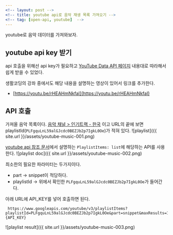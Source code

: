 ```yaml
---
<!-- layout: post -->
<!-- title: youtube api로 음악 재생 목록 가져오기 -->
<!-- tag: [open-api, youtube]  -->
---
```


youtube로 음악 데이터를 가져와보자.

## youtube api key 받기
api 호출을 위해선 api key가 필요하고 [YouTube Data API 페이지](https://developers.google.com/youtube/v3/getting-started) 내용대로 따라해서 쉽게 받을 수 있었다.

생활코딩의 강좌 중에서도 해당 내용을 설명하는 영상이 있어서 링크를 추가한다.
- [https://youtu.be/rHEAHmNkfaI](https://youtu.be/rHEAHmNkfaI)

## API 호출
가져올 음악 목록이다. [음악 채널 > 인기트랙 - 한국](https://www.youtube.com/playlist?list=PLFgquLnL59alGJcdc0BEZJb2p7IgkL0Oe) 이고 URL의 끝에 보면 playlistId(`PLFgquLnL59alGJcdc0BEZJb2p7IgkL0Oe`)가 적혀 있다.
![playlist]({{ site.url }}/assets/youtube-music-001.png)

[youtube api 참조 문서](https://developers.google.com/youtube/v3/docs/playlistItems/list)에서 설명하는 `PlaylistItems: list`에 해당하는 API를 사용한다. 
![playlist doc]({{ site.url }}/assets/youtube-music-002.png)

최소한의 필요한 파라미터는 두가지이다.
  - part -> snippet이 적당하다.
  - playlistId -> 위에서 확인한 `PLFgquLnL59alGJcdc0BEZJb2p7IgkL0Oe`가 들어간다.
  
아래 URL에 API_KEY를 넣어 호출하면 된다. 
```
 https://www.googleapis.com/youtube/v3/playlistItems?playlistId=PLFgquLnL59alGJcdc0BEZJb2p7IgkL0Oe&part=snippet&maxResults=10&key={API_KEY}
```
![playlist result]({{ site.url }}/assets/youtube-music-003.png)
